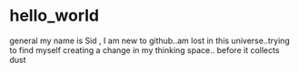 # hello_world
general
my name is Sid , I am new to github..am lost in this universe..trying to find myself
creating a change in my thinking space..
before it collects dust
